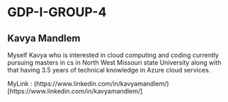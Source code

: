 # GDP-I-GROUP-4
## Kavya Mandlem 
<p> Myself Kavya who is interested in cloud computing and coding currently pursuing masters in cs in North West Missouri state University along with that 
having 3.5 years of technical knowledge in Azure cloud services.
</p>
MyLink : (https://www.linkedin.com/in/kavyamandlem/)[https://www.linkedin.com/in/kavyamandlem/]
